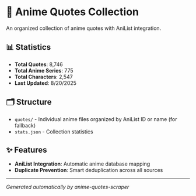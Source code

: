 # 🎌 Anime Quotes Collection

An organized collection of anime quotes with AniList integration.

## 📊 Statistics

- **Total Quotes**: 8,746
- **Total Anime Series**: 775
- **Total Characters**: 2,547
- **Last Updated**: 8/20/2025

## 🗂️ Structure

- `quotes/` - Individual anime files organized by AniList ID or name  (for fallback)
- `stats.json` - Collection statistics

## ✨ Features

- **AniList Integration**: Automatic anime database mapping
- **Duplicate Prevention**: Smart deduplication across all sources

---
*Generated automatically by anime-quotes-scraper*
